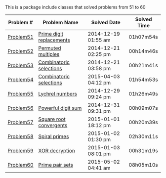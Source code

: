This is a package include classes that solved problems from 51 to 60

|   Problem #   | Problem Name  |  Solved Date  |  Solved Time  |
| ------------- | ------------- | ------------- | ------------- |
|   [Problem51](https://github.com/tiger1993118/ProjectEuler/blob/master/ProjectEuler/src/Problem51to60/Problem51.java)   | [Prime digit replacements](https://projecteuler.net/problem=51)  | 2014-12-19 01:55 am | 01h07m54s |
|   [Problem52](https://github.com/tiger1993118/ProjectEuler/blob/master/ProjectEuler/src/Problem51to60/Problem52.java)   | [Permuted multiples](https://projecteuler.net/problem=52)  | 2014-12-21 02:25 pm | 00h14m46s |
|   [Problem53](https://github.com/tiger1993118/ProjectEuler/blob/master/ProjectEuler/src/Problem51to60/Problem53.java)   | [Combinatoric selections](https://projecteuler.net/problem=53)  | 2014-12-21 03:58 pm | 00h21m41s |
|   [Problem54](https://github.com/tiger1993118/ProjectEuler/blob/master/ProjectEuler/src/Problem51to60/Problem54.java)   | [Combinatoric selections](https://projecteuler.net/problem=54)  | 2015-04-03 04:12 pm | 01h54m53s |
|   [Problem55](https://github.com/tiger1993118/ProjectEuler/blob/master/ProjectEuler/src/Problem51to60/Problem55.java)   | [Lychrel numbers](https://projecteuler.net/problem=55)  | 2014-12-29 09:24 pm | 01h26m49s |
|   [Problem56](https://github.com/tiger1993118/ProjectEuler/blob/master/ProjectEuler/src/Problem51to60/Problem56.java)   | [Powerful digit sum](https://projecteuler.net/problem=56)  | 2014-12-31 09:31 pm | 00h09m07s |
|   [Problem57](https://github.com/tiger1993118/ProjectEuler/blob/master/ProjectEuler/src/Problem51to60/Problem57.java)   | [Square root convergents](https://projecteuler.net/problem=57)  | 2015-01-01 18:12 pm | 00h20m39s |
|   [Problem58](https://github.com/tiger1993118/ProjectEuler/blob/master/ProjectEuler/src/Problem51to60/Problem58.java)   | [Spiral primes](https://projecteuler.net/problem=58)  | 2015-01-02 01:30 pm | 02h30m11s |
|   [Problem59](https://github.com/tiger1993118/ProjectEuler/blob/master/ProjectEuler/src/Problem51to60/Problem59.java)   | [XOR decryption](https://projecteuler.net/problem=59)  | 2015-01-03 08:01 pm | 00h31m19s |
|   [Problem60](https://github.com/tiger1993118/ProjectEuler/blob/master/ProjectEuler/src/Problem51to60/Problem60.java)   | [Prime pair sets](https://projecteuler.net/problem=60)  | 2015-05-02 04:41 am | 08h05m10s |
